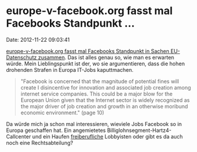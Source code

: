 europe-v-facebook.org fasst mal Facebooks Standpunkt \...
=========================================================

Date: 2012-11-22 09:03:41

[europe-v-facebook.org fasst mal Facebooks Standpunkt in Sachen
EU-Datenschutz
zusammen](http://www.europe-v-facebook.org/FOI_Facebook_Lobbying.pdf).
Das ist alles genau so, wie man es erwarten würde. Mein Lieblingspunkt
ist der, wo sie argumentieren, dass die hohen drohenden Strafen in
Europa IT-Jobs kaputtmachen.

> "Facebook is concerned that the magnitude of potential fines will
> create I disincentive for innovation and associated job creation among
> internet service companies. This could be a major blow for the
> European Union given that the Internet sector is widely recognized as
> the major driver of job creation and growth in an otherwise moribund
> economic environment." (page 10)

Da würde mich ja schon mal interessieren, wieviele Jobs Facebook so in
Europa geschaffen hat. Ein angemietetes
Billiglohnsegment-Hartz4-Callcenter und ein Haufen
[freiberufliche](/?ts=ae5516d7) Lobbyisten oder gibt es da auch noch
eine Rechtsabteilung?

